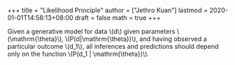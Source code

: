 +++
title = "Likelihood Principle"
author = ["Jethro Kuan"]
lastmod = 2020-01-01T14:58:13+08:00
draft = false
math = true
+++

Given a generative model for data \\(d\\) given parameters
\\(\mathrm{\theta}\\), \\(P(d|\mathrm{\theta})\\), and having observed a
particular outcome \\(d\_1\\), all inferences and predictions should depend
only on the function \\(P(d\_1 | \mathrm{\theta})\\).
